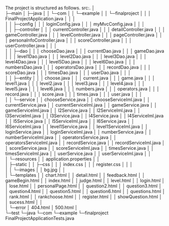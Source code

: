 The project is structured as follows.
src:.
│  
├─main
│  ├─java
│  │  └─com
│  │      └─example
│  │          └─finalproject
│  │              │  FinalProjectApplication.java
│  │              │  
│  │              ├─config
│  │              │      loginConfig.java
│  │              │      myMvcConfig.java
│  │              │      
│  │              ├─controller
│  │              │      currentController.java
│  │              │      detailController.java
│  │              │      gameController.java
│  │              │      levelController.java
│  │              │      pageController.java
│  │              │      personaInfoController.java
│  │              │      scoreController.java
│  │              │      userController.java
│  │              │      
│  │              ├─dao
│  │              │      chooseDao.java
│  │              │      currentDao.java
│  │              │      gameDao.java
│  │              │      level1Dao.java
│  │              │      level2Dao.java
│  │              │      level3Dao.java
│  │              │      level4Dao.java
│  │              │      level5Dao.java
│  │              │      level6Dao.java
│  │              │      numbersDao.java
│  │              │      operatorsDao.java
│  │              │      recordDao.java
│  │              │      scoreDao.java
│  │              │      timesDao.java
│  │              │      userDao.java
│  │              │      
│  │              ├─entity
│  │              │      choose.java
│  │              │      current.java
│  │              │      game.java
│  │              │      level1.java
│  │              │      level2.java
│  │              │      level3.java
│  │              │      level4.java
│  │              │      level5.java
│  │              │      level6.java
│  │              │      numbers.java
│  │              │      operators.java
│  │              │      record.java
│  │              │      score.java
│  │              │      times.java
│  │              │      user.java
│  │              │      
│  │              └─service
│  │                      chooseService.java
│  │                      chooseServiceIml.java
│  │                      currentService.java
│  │                      currentServiceIml.java
│  │                      gameService.java
│  │                      gameServiceIml.java
│  │                      l2Service.java
│  │                      l2ServiceIml.java
│  │                      l3ServcieIml.java
│  │                      l3Service.java
│  │                      l4Service.java
│  │                      l4ServiceIml.java
│  │                      l5Service.java
│  │                      l5ServiceIml.java
│  │                      l6Service.java
│  │                      l6ServiceIml.java
│  │                      level1Service.java
│  │                      level1ServiceIml.java
│  │                      loginService.java
│  │                      loginServiceIml.java
│  │                      numberService.java
│  │                      numberServiceIml.java
│  │                      operatorsService.java
│  │                      operatorsServiceIml.java
│  │                      recordService.java
│  │                      recordServiceIml.java
│  │                      scoreService.java
│  │                      scoreServiceIml.java
│  │                      timesService.java
│  │                      timesServiceIml.java
│  │                      userService.java
│  │                      userServiceIml.java
│  │                      
│  └─resources
│      │  application.properties
│      │  
│      ├─static
│      │  ├─css
│      │  │      index.css
│      │  │      register.css
│      │  │      
│      │  └─images
│      │          bg.jpg
│      │          
│      └─templates
│          │  chart.html
│          │  detail.html
│          │  feedback.html
│          │  gameBegin.html
│          │  index.html
│          │  judge.html
│          │  level.html
│          │  login.html
│          │  lose.html
│          │  personalPage.html
│          │  question2.html
│          │  question3.html
│          │  question4.html
│          │  question5.html
│          │  question6.html
│          │  questions.html
│          │  rank.html
│          │  rankchoose.html
│          │  register.html
│          │  showQuestion.html
│          │  sucess.html
│          │  
│          └─error
│                  404.html
│                  500.html
│                  
└─test
    └─java
        └─com
            └─example
                └─finalproject
                        FinalProjectApplicationTests.java
                        
